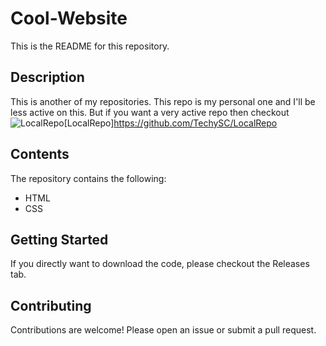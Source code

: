 # Cool-Website

This is the README for this repository.

## Description

This is another of my repositories. This repo is my personal one and I'll be less active on this. But if you want a very active repo then checkout ![LocalRepo](https://img.shields.io/badge/LocalRepo-LocalRepo)[LocalRepo]<https://github.com/TechySC/LocalRepo>

## Contents

The repository contains the following:

- HTML
- CSS

## Getting Started

If you directly want to download the code, please checkout the Releases tab.

## Contributing

Contributions are welcome! Please open an issue or submit a pull request.
